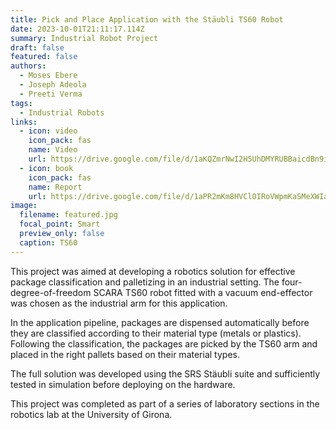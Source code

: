 ```yaml
---
title: Pick and Place Application with the Stäubli TS60 Robot
date: 2023-10-01T21:11:17.114Z
summary: I﻿ndustrial Robot Project
draft: false
featured: false
authors:
  - Moses Ebere
  - Joseph Adeola
  - Preeti Verma
tags:
  - Industrial Robots
links:
  - icon: video
    icon_pack: fas
    name: Video
    url: https://drive.google.com/file/d/1aKQZmrNwI2H5UhDMYRUBBaicdBn9iq9I/view?usp=sharing
  - icon: book
    icon_pack: fas
    name: Report
    url: https://drive.google.com/file/d/1aPR2mKm8HVClOIRoVWpmKaSMeXWIaC-c/view?usp=sharing
image:
  filename: featured.jpg
  focal_point: Smart
  preview_only: false
  caption: TS60
---
```

T﻿his project was aimed at developing a robotics solution for effective package classification and palletizing in an industrial setting. The four-degree-of-freedom SCARA TS60 robot fitted with a vacuum end-effector was chosen as the industrial arm for this application. 

I﻿n the application pipeline, packages are dispensed automatically before they are classified according to their material type (metals or plastics). Following the classification, the packages are picked by the TS60 arm and placed in the right pallets based on their material types. 

T﻿he full solution was developed using the SRS Stäubli suite and sufficiently tested in simulation before deploying on the hardware. 

T﻿his project was completed as part of a series of laboratory sections in the robotics lab at the University of Girona.
